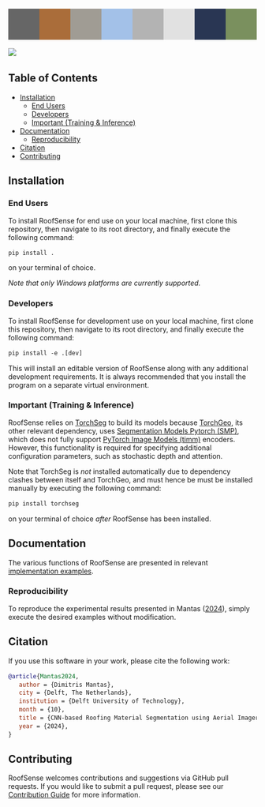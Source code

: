 ![](docs/logo.png)

![](https://app.roboflow.com/images/download-dataset-badge.svg)

<h2>Table of Contents</h2>

<!-- TOC -->
  * [Installation](#installation)
    * [End Users](#end-users)
    * [Developers](#developers)
    * [Important (Training & Inference)](#important-training--inference)
  * [Documentation](#documentation)
    * [Reproducibility](#reproducibility)
  * [Citation](#citation)
  * [Contributing](#contributing)
<!-- TOC -->

## Installation

### End Users

To install RoofSense for end use on your local machine, first clone this repository, then navigate to its root directory, and finally execute the following command:

```txt
pip install .
```

on your terminal of choice.

*Note that only Windows platforms are currently supported.*

### Developers

To install RoofSense for development use on your local machine, first clone this repository, then navigate to its root directory, and finally execute the following command:

```txt
pip install -e .[dev]
```

This will install an editable version of RoofSense along with any additional development requirements.
It is always recommended that you install the program on a separate virtual environment.

### Important (Training & Inference)

RoofSense relies on [TorchSeg](https://github.com/isaaccorley/torchseg) to build its models because [TorchGeo](https://github.com/microsoft/torchgeo/blob/main/pyproject.toml), its other relevant dependency, uses [Segmentation Models Pytorch (SMP)](https://github.com/qubvel-org/segmentation_models.pytorch), which does not fully support [PyTorch Image Models (timm)](https://github.com/huggingface/pytorch-image-models) encoders.
However, this functionality is required for specifying additional configuration parameters, such as stochastic depth and attention.

Note that TorchSeg is *not* installed automatically due to dependency clashes between itself and TorchGeo, and must hence be must be installed manually by executing the following command:

```txt
pip install torchseg
```

on your terminal of choice *after* RoofSense has been installed.

## Documentation

The various functions of RoofSense are presented in relevant [implementation examples](implementation).

### Reproducibility

To reproduce the experimental results presented in Mantas ([2024](#citation)), simply execute the desired examples without modification.

[//]: # ([//]: # &#40;TODO: Fill this in.&#41;)
[//]: # (- To generate the dataset,)

[//]: # (- To train the model,)

[//]: # (- To perform hyperparameter optimisation)

[//]: # (- To test the model)

[//]: # (- To test the generalised perf)

[//]: # (- To run the ablation study)

[//]: # (- To use the model for inference)

## Citation
If you use this software in your work, please cite the following work:

```bibtex
@article{Mantas2024,
   author = {Dimitris Mantas},
   city = {Delft, The Netherlands},
   institution = {Delft University of Technology},
   month = {10},
   title = {CNN-based Roofing Material Segmentation using Aerial Imagery and LiDAR Data Fusion},
   year = {2024},
}
```

## Contributing

RoofSense welcomes contributions and suggestions via GitHub pull requests.
If you would like to submit a pull request, please see our [Contribution Guide](CONTRIBUTING.md) for more information.


